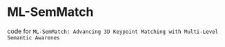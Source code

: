 # ML-SemMatch
code for `ML-SemMatch: Advancing 3D Keypoint Matching with Multi-Level Semantic Awarenes`
